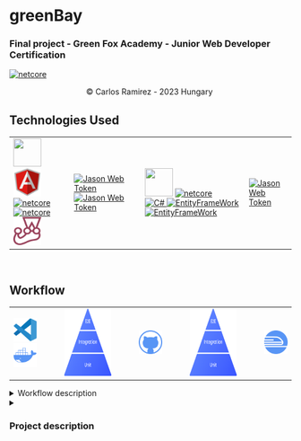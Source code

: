 # greenBay

### Final project - Green Fox Academy - Junior Web Developer Certification

<a href="https://greenbayfrontend-development.up.railway.app/" target="_blank" rel="noreferrer">
    <img src="https://media.licdn.com/dms/image/D4D2DAQG6CDEvw8rtzA/profile-treasury-image-shrink_800_800/0/1698418263908?e=1702033200&v=beta&t=kZfLGPbaYICshuq7GNCg8aJoyrTpmiWY9bOZNv4rRcY" alt="netcore" width="500" title="Live Demo" height="250"/>
</a>
<br>
<p style="width: 500px; text-align: center;">&copy; Carlos Ramirez - 2023 Hungary</p>

## Technologies Used

<table style="border: none">
<tr>
<td>
<img src="https://upload.wikimedia.org/wikipedia/commons/0/02/Transparent_square.svg" width="50" height="50"/>
<a href="https://angular.io//" target="_blank" rel="noreferrer">
    <img src="https://raw.githubusercontent.com/devicons/devicon/master/icons/angularjs/angularjs-original.svg" alt="netcore" title="angular" width="50" height="50"/>
</a><br>
<a href="https://material.angular.io/" target="_blank" rel="noreferrer">
    <img src="https://material.angular.io/assets/img/angular-material-logo.svg" alt="netcore" title="angular material" width="50" height="50"/>
</a>
<a href="https://gsap.com/" target="_blank" rel="noreferrer">
    <img src="https://yt3.googleusercontent.com/ytc/APkrFKaUsjjsvBCg5ZHhHGRWoOQYB2PQkPrJLZMJGEOW=s176-c-k-c0x00ffffff-no-rj" alt="netcore" title="green shock animation platform" width="50" height="50"/>
</a>
<a href="https://jestjs.io/" target="_blank" rel="noreferrer">
    <img src="https://raw.githubusercontent.com/devicons/devicon/master/icons/jest/jest-plain.svg" alt="netcore" title="Jest" width="50" height="50"/>
</a>
</td>

<td>
<a href="https://jwt.io/" target="_blank" rel="noreferrer" title="Jason Web Token">
    <img src="https://jwt.io/img/pic_logo.svg" alt="Jason Web Token"  width="50" height="50"/>
    <img src="https://jwt.io/img/logo.svg" alt="Jason Web Token" width="50" height="50"/>
</a>
</td>
<td>
<img src="https://upload.wikimedia.org/wikipedia/commons/0/02/Transparent_square.svg" width="50" height="50"/>
<a href="https://learn.microsoft.com/en-us/aspnet/core/introduction-to-aspnet-core?view=aspnetcore-8.0" target="_blank" rel="noreferrer">
    <img src="https://raw.githubusercontent.com/dotnet/docs/cb475ed45f881e9462e34764480d3b0ebce85e91/docs/images/hub/netcore.svg" alt="netcore" title="ASP.NET core" width="50" height="50"/>
</a><br>
<a href="https://learn.microsoft.com/en-us/dotnet/csharp/tour-of-csharp/" target="_blank" rel="noreferrer">  
    <img src="https://upload.wikimedia.org/wikipedia/commons/b/bd/Logo_C_sharp.svg" alt="C#" title="C Sharp" width="50" height="50"/>
</a>
<a href="https://learn.microsoft.com/en-us/ef/core/" target="_blank" rel="noreferrer">
    <img src="https://raw.githubusercontent.com/dotnet/docs/cb475ed45f881e9462e34764480d3b0ebce85e91/docs/images/hub/netframework.svg" alt="EntityFrameWork" title="Entity Framework Core" width="50" height="50"/>
</a>
<a href="https://nunit.org/" target="_blank" rel="noreferrer">
    <img src="https://avatars.githubusercontent.com/u/2678858?s=280&v=4" alt="EntityFrameWork" title="NUnit" width="50" height="50"/>
</a>
</td>
<td>
<a href="https://www.postgresql.org/" target="_blank" rel="noreferrer" title="PostgreSQL">
    <img src="https://www.postgresql.org/media/img/about/press/elephant.png" alt="Jason Web Token"  width="50" height="50"/>
</a>
</td>
</tr>
</table>
<br>

## Workflow

<table>
<tr>
<td>
<a href="https://code.visualstudio.com/" target="_blank" rel="noreferrer" title="Visual Studio Code">
    <img src="https://raw.githubusercontent.com/cramirez16/greenBay/animation/assets/img/vscode.svg" alt="vscode"  width="60"/>
</a><br>
<a href="https://www.docker.com/" target="_blank" rel="noreferrer" title="Docker">
    <img src="https://raw.githubusercontent.com/cramirez16/greenBay/animation/assets/img/docker.svg" alt="Docker"  width="60"/>
</a>

</td>
<td><span>        </span></td>

<td>
<img src="https://raw.githubusercontent.com/cramirez16/greenBay/animation/assets/img/testing.png" alt="Testing" title="Testing" width="120" height="120"/>
</td>
<td><span>        </span></td>
<td>
<a href="https://github.com/" target="_blank" rel="noreferrer" title="GitHub">
    <img src="https://raw.githubusercontent.com/cramirez16/greenBay/animation/assets/img/github.svg" alt="GitHub"  width="60"/>
</a>
</td>
<td><span>        </span></td>
<td>
<img src="https://raw.githubusercontent.com/cramirez16/greenBay/animation/assets/img/testing.png" alt="Testing" title="Testing" width="120" height="120"/>
</td>
<td><span>        </span></td>
<td>
<a href="https://railway.app/" target="_blank" rel="noreferrer" title="Railway">
    <img src="https://raw.githubusercontent.com/cramirez16/greenBay/animation/assets/img/railway.svg" alt="Railway"  width="60"/>
</a>
</td>
</tr>
</table>

<details>
<summary>Workflow description</summary><br>
1 Coded and containerized locally, linter applied.<br><br>
2 Tested locally, unit test, integration test & e2e.<br><br>
3 Upload to github wich run some actions:<br><br>
3.1 Continuos integration:<br><span>          </span>
If test run suscefully, merge it!<br><span>          </span>
automated with github actions.<br><br>
3.2 Continuos deploy:<br><span>          </span>
If CI was suscess, run more test and on success deploy!<br><span>          </span>
automated with github actions.
</details>

<details>
<summary><h3>Project description</h3></summary><br>
<hr>
1 Frontend<br><span>          </span>
Implemented with Angular, Angular Material and animations with Gsap.<br><span>          </span>
Testing implemented with Jest, unit test and e2e.<br><br>
2 Jason Web Token for authentication<br><span>          </span>
Token stored in web browser localstorage<br><br>
3 Backend<br><span>          </span>
Implemented a resful web api with net core<br><span>          </span>
Wep api documented with swagger<br><span>          </span>
Tested with NUnit, unit & integration test.<br><span>          </span>
Enviroment variables on github, railways<br><span>          </span>
Dotnet secrets -> local computer<br><br>
4 Data storage:<br><span>          </span>
Entity Frame Work as ORM<br><span>          </span>
PostgreSQL as database<br><br>
</details>
